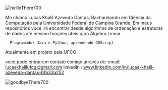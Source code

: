 ![hellloThere700](https://github.com/LucasKhalil/LucasKhalil/assets/141183048/1ba7a3a2-8534-4638-b7b2-1d7af90a4cbf)

Me chamo Lucas Khalil Azevedo Dantas, Bacharelando em Ciência da Computação pela Universidade Federal de Campina Grande.
Em meus repositórios você irá encontrar desde algoritmos de ordenação e estruturas de dados até mesmo funções úteis para Álgebra Linear

      Programador Java e Python, aprendendo GDScript

Atualmente em projeto pela UFCG

você pode entrar em contato comigo através de:
email: lucaskhalilufcg@gmail.com
linkedIn : www.linkedin.com/in/lucas-khalil-azevedo-dantas-b1b33a252
      

![goodbyeThere700](https://github.com/LucasKhalil/LucasKhalil/assets/141183048/44b3b869-0f88-4581-b492-19d1b95bed8c)
